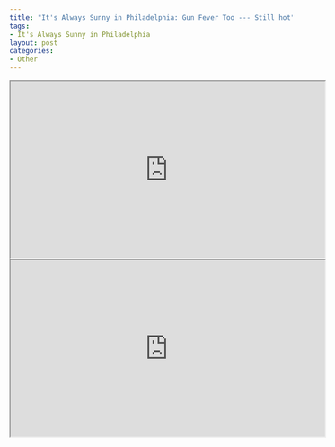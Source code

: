 ```yaml
---
title: "It's Always Sunny in Philadelphia: Gun Fever Too --- Still hot"
tags:
- It's Always Sunny in Philadelphia
layout: post
categories:
- Other
---
```


<iframe width="560" height="315" src="https://www.youtube.com/embed/Qe1zEPEyERM" title="It's Always Sunny in Philadelphia - Dee and Dennis try to buy a rifle."></iframe>

<iframe width="560" height="315" src="https://www.youtube.com/embed/Dg5tQnYdZbQ" title="It's always sunny in philadelphia: Gun fever too: Still Hot gun show"></iframe>
